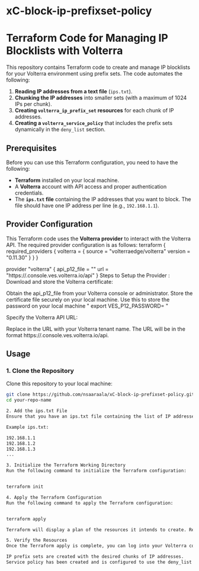 # xC-block-ip-prefixset-policy

# Terraform Code for Managing IP Blocklists with Volterra

This repository contains Terraform code to create and manage IP blocklists for your Volterra environment using prefix sets. The code automates the following:

1. **Reading IP addresses from a text file** (`ips.txt`).
2. **Chunking the IP addresses** into smaller sets (with a maximum of 1024 IPs per chunk).
3. **Creating `volterra_ip_prefix_set` resources** for each chunk of IP addresses.
4. **Creating a `volterra_service_policy`** that includes the prefix sets dynamically in the `deny_list` section.

## Prerequisites

Before you can use this Terraform configuration, you need to have the following:

- **Terraform** installed on your local machine.
- A **Volterra** account with API access and proper authentication credentials.
- The **`ips.txt` file** containing the IP addresses that you want to block. The file should have one IP address per line (e.g., `192.168.1.1`).
## Provider Configuration

This Terraform code uses the **Volterra provider** to interact with the Volterra API. The required provider configuration is as follows:
terraform {
  required_providers {
    volterra = {
      source = "volterraedge/volterra"
      version = "0.11.30"
    }
  }
}

provider "volterra" {
  api_p12_file = "<cert path>"
  url          = "https://<tenant>.console.ves.volterra.io/api"
}
Steps to Setup the Provider : 
Download and store the Volterra certificate:

Obtain the api_p12_file from your Volterra console or administrator.
Store the certificate file securely on your local machine.
Use this to store the password on your local machine " export VES_P12_PASSWORD=<password> "

Specify the Volterra API URL:

Replace <tenant> in the URL with your Volterra tenant name.
The URL will be in the format https://<tenant>.console.ves.volterra.io/api.

## Usage

### 1. Clone the Repository

Clone this repository to your local machine:

```bash
git clone https://github.com/nsaaraala/xC-block-ip-prefixset-policy.git
cd your-repo-name

2. Add the ips.txt File
Ensure that you have an ips.txt file containing the list of IP addresses that you want to block. This file should be in the same directory as your Terraform configuration.

Example ips.txt:

192.168.1.1
192.168.1.2
192.168.1.3
...

3. Initialize the Terraform Working Directory
Run the following command to initialize the Terraform configuration:


terraform init

4. Apply the Terraform Configuration
Run the following command to apply the Terraform configuration:


terraform apply

Terraform will display a plan of the resources it intends to create. Review the plan and type yes to proceed with the creation of the resources.

5. Verify the Resources
Once the Terraform apply is complete, you can log into your Volterra console to verify that:

IP prefix sets are created with the desired chunks of IP addresses.
Service policy has been created and is configured to use the deny_list with the dynamically generated prefix sets.

